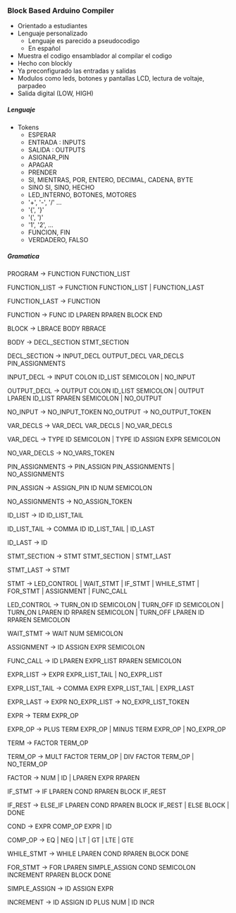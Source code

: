 ### Block Based Arduino Compiler
- Orientado a estudiantes
- Lenguaje personalizado
    - Lenguaje es parecido a pseudocodigo
    - En español
- Muestra el codigo ensamblador al compilar el codigo
- Hecho con blockly
- Ya preconfigurado las entradas y salidas
- Modulos como leds, botones y pantallas LCD, lectura de voltaje, parpadeo
- Salida digital (LOW, HIGH)

##### Lenguaje

- Tokens
    * ESPERAR
    * ENTRADA : INPUTS
    * SALIDA : OUTPUTS
    * ASIGNAR_PIN
    * APAGAR
    * PRENDER
    * SI, MIENTRAS, POR, ENTERO, DECIMAL, CADENA, BYTE
    * SINO SI, SINO, HECHO
    * LED_INTERNO, BOTONES, MOTORES
    * '+', '-', '/' ...
    * '{', '}'
    * '(', ')'
    * '1', '2', ...
    * FUNCION, FIN
    * VERDADERO, FALSO

##### Gramatica

<!-- LINE -> EXPR DELIM -->
<!-- EXPR -> EXPR OPERATOR EXPR -->
<!-- EXPR -> (EXPR) -->
<!-- DELIM -> ; -->
<!-- OPERATOR -> -->

PROGRAM         -> FUNCTION FUNCTION_LIST

FUNCTION_LIST   -> FUNCTION FUNCTION_LIST
                | FUNCTION_LAST

FUNCTION_LAST   -> FUNCTION

FUNCTION        -> FUNC ID LPAREN RPAREN BLOCK END

BLOCK           -> LBRACE BODY RBRACE

BODY            -> DECL_SECTION STMT_SECTION

DECL_SECTION    -> INPUT_DECL OUTPUT_DECL VAR_DECLS PIN_ASSIGNMENTS

INPUT_DECL      -> INPUT COLON ID_LIST SEMICOLON
                | NO_INPUT

OUTPUT_DECL     -> OUTPUT COLON ID_LIST SEMICOLON
                | OUTPUT LPAREN ID_LIST RPAREN SEMICOLON
                | NO_OUTPUT

NO_INPUT        -> NO_INPUT_TOKEN
NO_OUTPUT       -> NO_OUTPUT_TOKEN

VAR_DECLS       -> VAR_DECL VAR_DECLS
                | NO_VAR_DECLS

VAR_DECL        -> TYPE ID SEMICOLON
                | TYPE ID ASSIGN EXPR SEMICOLON

NO_VAR_DECLS    -> NO_VARS_TOKEN

PIN_ASSIGNMENTS -> PIN_ASSIGN PIN_ASSIGNMENTS
                | NO_ASSIGNMENTS

PIN_ASSIGN      -> ASSIGN_PIN ID NUM SEMICOLON

NO_ASSIGNMENTS  -> NO_ASSIGN_TOKEN

ID_LIST         -> ID ID_LIST_TAIL

ID_LIST_TAIL    -> COMMA ID ID_LIST_TAIL
                | ID_LAST

ID_LAST         -> ID

STMT_SECTION    -> STMT STMT_SECTION
                | STMT_LAST

STMT_LAST       -> STMT

STMT            -> LED_CONTROL
                | WAIT_STMT
                | IF_STMT
                | WHILE_STMT
                | FOR_STMT
                | ASSIGNMENT
                | FUNC_CALL

LED_CONTROL     -> TURN_ON ID SEMICOLON
                | TURN_OFF ID SEMICOLON
                | TURN_ON LPAREN ID RPAREN SEMICOLON
                | TURN_OFF LPAREN ID RPAREN SEMICOLON

WAIT_STMT       -> WAIT NUM SEMICOLON

ASSIGNMENT      -> ID ASSIGN EXPR SEMICOLON

FUNC_CALL       -> ID LPAREN EXPR_LIST RPAREN SEMICOLON

EXPR_LIST       -> EXPR EXPR_LIST_TAIL
                | NO_EXPR_LIST

EXPR_LIST_TAIL  -> COMMA EXPR EXPR_LIST_TAIL
                | EXPR_LAST

EXPR_LAST       -> EXPR
NO_EXPR_LIST    -> NO_EXPR_LIST_TOKEN

EXPR            -> TERM EXPR_OP

EXPR_OP         -> PLUS TERM EXPR_OP
                | MINUS TERM EXPR_OP
                | NO_EXPR_OP

TERM            -> FACTOR TERM_OP

TERM_OP         -> MULT FACTOR TERM_OP
                | DIV FACTOR TERM_OP
                | NO_TERM_OP

FACTOR          -> NUM
                | ID
                | LPAREN EXPR RPAREN

IF_STMT         -> IF LPAREN COND RPAREN BLOCK IF_REST

IF_REST         -> ELSE_IF LPAREN COND RPAREN BLOCK IF_REST
                | ELSE BLOCK
                | DONE

COND            -> EXPR COMP_OP EXPR
                | ID

COMP_OP         -> EQ
                | NEQ
                | LT
                | GT
                | LTE
                | GTE

WHILE_STMT      -> WHILE LPAREN COND RPAREN BLOCK DONE

FOR_STMT        -> FOR LPAREN SIMPLE_ASSIGN COND SEMICOLON INCREMENT RPAREN BLOCK DONE

SIMPLE_ASSIGN   -> ID ASSIGN EXPR

INCREMENT       -> ID ASSIGN ID PLUS NUM
                | ID INCR
